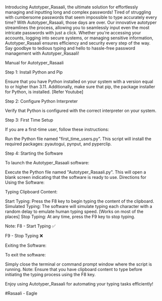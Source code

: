 
Introducing Autotyper_Rasaali, the ultimate solution for effortlessly managing and inputting long and complex passwords! Tired of struggling with cumbersome passwords that seem impossible to type accurately every time? With Autotyper_Rasaali, those days are over. Our innovative autotyper streamlines the process, allowing you to seamlessly input even the most intricate passwords with just a click. Whether you're accessing your accounts, logging into secure systems, or managing sensitive information, Autotyper_Rasaali ensures efficiency and security every step of the way. Say goodbye to tedious typing and hello to hassle-free password management with Autotyper_Rasaali!


  Manual for Autotyper_Rasaali

Step 1: Install Python and Pip

Ensure that you have Python installed on your system with a version equal to or higher than 3.11. Additionally, make sure that pip, the package installer for Python, is installed.
[Refer Youtube]

Step 2: Configure Python Interpreter

Verify that Python is configured with the correct interpreter on your system.

Step 3: First Time Setup

If you are a first-time user, follow these instructions:

Run the Python file named "first_time_users.py".
This script will install the required packages: pyautogui, pynput, and pyperclip.

Step 4: Starting the Software

To launch the Autotyper_Rasaali software:

Execute the Python file named "Autotyper_Rasaali.py".
This will open a blank screen indicating that the software is ready to use.
Directions for Using the Software:

Typing Clipboard Content:

Start Typing: Press the F8 key to begin typing the content of the clipboard.
Simulated Typing: The software will simulate typing each character with a random delay to emulate human typing speed. [Works on most of the places]
Stop Typing: At any time, press the F9 key to stop typing.

Note:
F8 - Start Typing ✅

F9 - Stop Typing ❌

Exiting the Software:

To exit the software:

Simply close the terminal or command prompt window where the script is running.
Note: Ensure that you have clipboard content to type before initiating the typing process using the F8 key.

Enjoy using Autotyper_Rasaali for automating your typing tasks efficiently!

#Rasaali - Eagle
